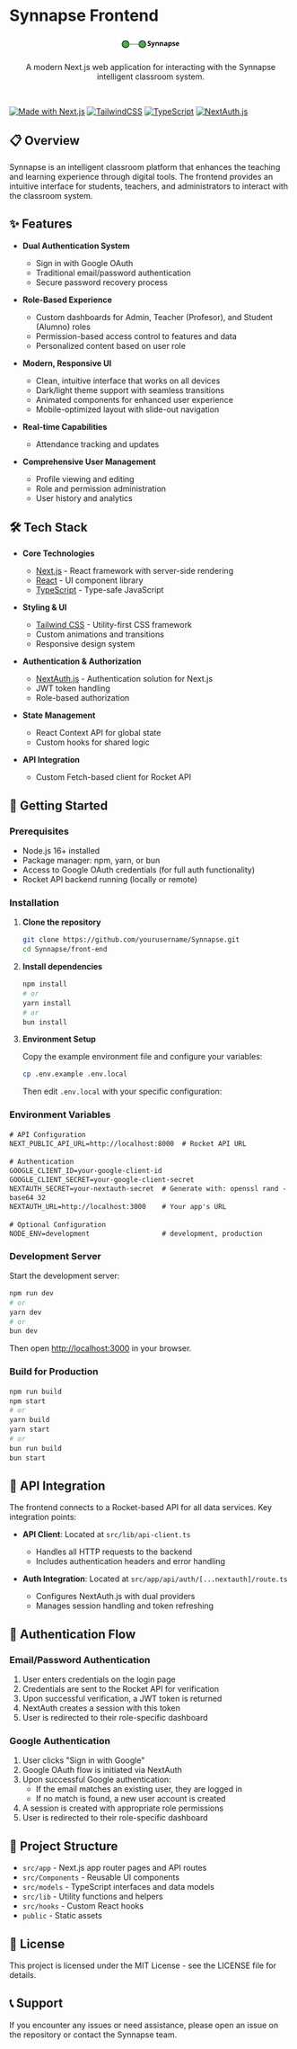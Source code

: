 # Synnapse Frontend

<div align="center">
  <img src="public/logo.svg" alt="Synnapse Logo" width="120" />
  <p>A modern Next.js web application for interacting with the Synnapse intelligent classroom system.</p>
</div>

<br/>

[![Made with Next.js](https://img.shields.io/badge/Made%20with-Next.js-000000?style=flat&logo=next.js&logoColor=white)](https://nextjs.org/)
[![TailwindCSS](https://img.shields.io/badge/Tailwind%20CSS-06B6D4?style=flat&logo=tailwindcss&logoColor=white)](https://tailwindcss.com/)
[![TypeScript](https://img.shields.io/badge/TypeScript-007ACC?style=flat&logo=typescript&logoColor=white)](https://www.typescriptlang.org/)
[![NextAuth.js](https://img.shields.io/badge/NextAuth.js-0070F3?style=flat)](https://next-auth.js.org/)

## 📋 Overview

Synnapse is an intelligent classroom platform that enhances the teaching and learning experience through digital tools. The frontend provides an intuitive interface for students, teachers, and administrators to interact with the classroom system.

## ✨ Features

- **Dual Authentication System**

  - Sign in with Google OAuth
  - Traditional email/password authentication
  - Secure password recovery process

- **Role-Based Experience**

  - Custom dashboards for Admin, Teacher (Profesor), and Student (Alumno) roles
  - Permission-based access control to features and data
  - Personalized content based on user role

- **Modern, Responsive UI**

  - Clean, intuitive interface that works on all devices
  - Dark/light theme support with seamless transitions
  - Animated components for enhanced user experience
  - Mobile-optimized layout with slide-out navigation

- **Real-time Capabilities**

  - Attendance tracking and updates

- **Comprehensive User Management**
  - Profile viewing and editing
  - Role and permission administration
  - User history and analytics

## 🛠️ Tech Stack

- **Core Technologies**

  - [Next.js](https://nextjs.org/) - React framework with server-side rendering
  - [React](https://reactjs.org/) - UI component library
  - [TypeScript](https://www.typescriptlang.org/) - Type-safe JavaScript

- **Styling & UI**

  - [Tailwind CSS](https://tailwindcss.com/) - Utility-first CSS framework
  - Custom animations and transitions
  - Responsive design system

- **Authentication & Authorization**

  - [NextAuth.js](https://next-auth.js.org/) - Authentication solution for Next.js
  - JWT token handling
  - Role-based authorization

- **State Management**

  - React Context API for global state
  - Custom hooks for shared logic

- **API Integration**
  - Custom Fetch-based client for Rocket API

## 🚀 Getting Started

### Prerequisites

- Node.js 16+ installed
- Package manager: npm, yarn, or bun
- Access to Google OAuth credentials (for full auth functionality)
- Rocket API backend running (locally or remote)

### Installation

1. **Clone the repository**

   ```bash
   git clone https://github.com/yourusername/Synnapse.git
   cd Synnapse/front-end
   ```

2. **Install dependencies**

   ```bash
   npm install
   # or
   yarn install
   # or
   bun install
   ```

3. **Environment Setup**

   Copy the example environment file and configure your variables:

   ```bash
   cp .env.example .env.local
   ```

   Then edit `.env.local` with your specific configuration:

### Environment Variables

```
# API Configuration
NEXT_PUBLIC_API_URL=http://localhost:8000  # Rocket API URL

# Authentication
GOOGLE_CLIENT_ID=your-google-client-id
GOOGLE_CLIENT_SECRET=your-google-client-secret
NEXTAUTH_SECRET=your-nextauth-secret  # Generate with: openssl rand -base64 32
NEXTAUTH_URL=http://localhost:3000    # Your app's URL

# Optional Configuration
NODE_ENV=development                  # development, production
```

### Development Server

Start the development server:

```bash
npm run dev
# or
yarn dev
# or
bun dev
```

Then open [http://localhost:3000](http://localhost:3000) in your browser.

### Build for Production

```bash
npm run build
npm start
# or
yarn build
yarn start
# or
bun run build
bun start
```

## 🔌 API Integration

The frontend connects to a Rocket-based API for all data services. Key integration points:

- **API Client**: Located at `src/lib/api-client.ts`

  - Handles all HTTP requests to the backend
  - Includes authentication headers and error handling

- **Auth Integration**: Located at `src/app/api/auth/[...nextauth]/route.ts`
  - Configures NextAuth.js with dual providers
  - Manages session handling and token refreshing

## 🔐 Authentication Flow

### Email/Password Authentication

1. User enters credentials on the login page
2. Credentials are sent to the Rocket API for verification
3. Upon successful verification, a JWT token is returned
4. NextAuth creates a session with this token
5. User is redirected to their role-specific dashboard

### Google Authentication

1. User clicks "Sign in with Google"
2. Google OAuth flow is initiated via NextAuth
3. Upon successful Google authentication:
   - If the email matches an existing user, they are logged in
   - If no match is found, a new user account is created
4. A session is created with appropriate role permissions
5. User is redirected to their role-specific dashboard

## 🧩 Project Structure

- `src/app` - Next.js app router pages and API routes
- `src/Components` - Reusable UI components
- `src/models` - TypeScript interfaces and data models
- `src/lib` - Utility functions and helpers
- `src/hooks` - Custom React hooks
- `public` - Static assets

## 📜 License

This project is licensed under the MIT License - see the LICENSE file for details.

## 📞 Support

If you encounter any issues or need assistance, please open an issue on the repository or contact the Synnapse team.
